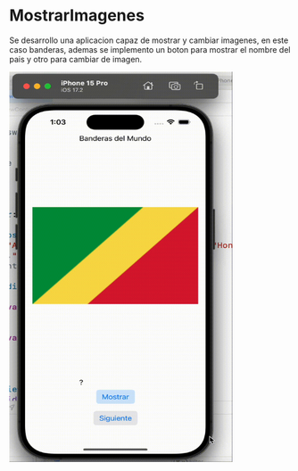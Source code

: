 # MostrarImagenes

Se desarrollo una aplicacion capaz de mostrar y cambiar imagenes, en este caso banderas, ademas se implemento un boton para mostrar el nombre del pais
y otro para cambiar de imagen. 

<img src="CambioImagen.gif" alt="Animación" width="400" height="700">
